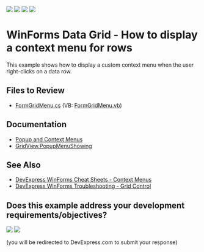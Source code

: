 <!-- default badges list -->
![](https://img.shields.io/endpoint?url=https://codecentral.devexpress.com/api/v1/VersionRange/128631523/24.1.2%2B)
[![](https://img.shields.io/badge/Open_in_DevExpress_Support_Center-FF7200?style=flat-square&logo=DevExpress&logoColor=white)](https://supportcenter.devexpress.com/ticket/details/E712)
[![](https://img.shields.io/badge/📖_How_to_use_DevExpress_Examples-e9f6fc?style=flat-square)](https://docs.devexpress.com/GeneralInformation/403183)
[![](https://img.shields.io/badge/💬_Leave_Feedback-feecdd?style=flat-square)](#does-this-example-address-your-development-requirementsobjectives)
<!-- default badges end -->

#  WinForms Data Grid - How to display a context menu for rows

This example shows how to display a custom context menu when the user right-clicks on a data row.


## Files to Review

* [FormGridMenu.cs](./CS/FormGridMenu.cs) (VB: [FormGridMenu.vb](./VB/FormGridMenu.vb))

## Documentation

* [Popup and Context Menus](https://docs.devexpress.com/WindowsForms/3505/controls-and-libraries/data-grid/popup-menus)
* [GridView.PopupMenuShowing](https://docs.devexpress.com/WindowsForms/DevExpress.XtraGrid.Views.Grid.GridView.PopupMenuShowing)

## See Also

* [DevExpress WinForms Cheat Sheets - Context Menus](https://go.devexpress.com/CheatSheets_WinForms_Examples_T929350.aspx)
* [DevExpress WinForms Troubleshooting - Grid Control](https://go.devexpress.com/CheatSheets_WinForms_Examples_T934742.aspx)
<!-- feedback -->
## Does this example address your development requirements/objectives?

[<img src="https://www.devexpress.com/support/examples/i/yes-button.svg"/>](https://www.devexpress.com/support/examples/survey.xml?utm_source=github&utm_campaign=winforms-grid-show-context-menu-for-rows&~~~was_helpful=yes) [<img src="https://www.devexpress.com/support/examples/i/no-button.svg"/>](https://www.devexpress.com/support/examples/survey.xml?utm_source=github&utm_campaign=winforms-grid-show-context-menu-for-rows&~~~was_helpful=no)

(you will be redirected to DevExpress.com to submit your response)
<!-- feedback end -->
